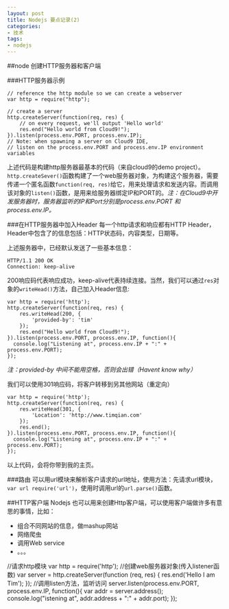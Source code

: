 ```yaml
---
layout: post
title: Nodejs 要点记录(2)
categories: 
- 技术
tags:
- nodejs
---
```


##node 创建HTTP服务器和客户端

###HTTP服务器示例

	// reference the http module so we can create a webserver
	var http = require("http");
	
	// create a server
	http.createServer(function(req, res) {
	    // on every request, we'll output 'Hello world'
	    res.end("Hello world from Cloud9!");
	}).listen(process.env.PORT, process.env.IP);
	// Note: when spawning a server on Cloud9 IDE, 
	// listen on the process.env.PORT and process.env.IP environment variables


上述代码是构建http服务器最基本的代码（来自cloud9的demo project）。`http.createSever()`函数构建了一个web服务器对象，为构建这个服务器，需要传递一个匿名函数`function(req, res)`给它，用来处理请求和发送内容。而调用该对象的`listen()`函数，是用来给服务器绑定IP和PORT的。*注：在Cloud9中开发服务器时，服务器监听的IP和Port分别是process.env.PORT 和 process.env.IP。*

###在HTTP服务器中加入Header
每一个http请求和响应都有HTTP Header，Header中包含了的信息包括：HTTP状态码，内容类型，日期等。

上述服务器中，已经默认发送了一些基本信息：

	HTTP/1.1 200 OK
	Connection: keep-alive

200响应码代表响应成功，keep-alive代表持续连接。当然，我们可以通过`res`对象的`writeHead()`方法，自己加入Header信息:

	var http = require('http');
	http.createServer(function(req, res) {
		res.writeHead(200, {
			'provided-by': 'tim'
		});
	    res.end("Hello world from Cloud9!");
	}).listen(process.env.PORT, process.env.IP, function(){
	  console.log("Listening at", process.env.IP + ":" + process.env.PORT);
	});

*注：provided-by 中间不能用空格，否则会出错（Havent know why）*

我们可以使用301响应码，将客户转移到另其他网站（重定向）

	var http = require('http');
	http.createServer(function(req, res) {
		res.writeHead(301, {
			'Location': 'http://www.timqian.com'
		});
	    res.end();
	}).listen(process.env.PORT, process.env.IP, function(){
	  console.log("Listening at", process.env.IP + ":" + process.env.PORT);
	});

以上代码，会将你带到我的主页。

###路由
可以用url模块来解析客户请求的url地址，使用方法：先请求url模块，`var url require('url')`，使用时调用url的`url.parse()`函数。

##HTTP客户端
Nodejs 也可以用来创建Http客户端，可以使用客户端做许多有意思的事情，比如：
- 组合不同网站的信息，做mashup网站
- 网络爬虫
- 调用Web service
- 。。。



//请求http模块
var http = require('http');
//创建web服务器对象(传入listener函数)
var server = http.createServer(function (req, res) {
  res.end('Hello I am Tim');
});
//调用listen方法，监听访问
server.listen(process.env.PORT, process.env.IP, function(){
  var addr = server.address();
  console.log("istening at", addr.address + ":" + addr.port);
});